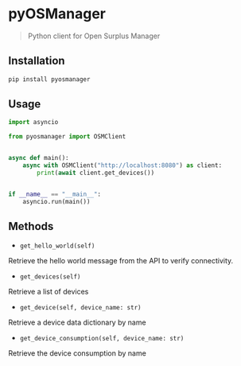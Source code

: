 # pyOSManager

> Python client for Open Surplus Manager

## Installation

```bash
pip install pyosmanager
```

## Usage

```python
import asyncio

from pyosmanager import OSMClient


async def main():
    async with OSMClient("http://localhost:8080") as client:
        print(await client.get_devices())


if __name__ == "__main__":
    asyncio.run(main())
```

## Methods

- `get_hello_world(self)`

Retrieve the hello world message from the API to verify connectivity.

- `get_devices(self)`

Retrieve a list of devices

- `get_device(self, device_name: str)`
  
Retrieve a device data dictionary by name

- `get_device_consumption(self, device_name: str)`
  
Retrieve the device consumption by name
